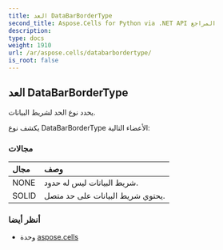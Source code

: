 ```yaml
---
title: العد DataBarBorderType
second_title: Aspose.Cells for Python via .NET API المراجع
description:
type: docs
weight: 1910
url: /ar/aspose.cells/databarbordertype/
is_root: false
---
```

##  العد DataBarBorderType
يحدد نوع الحد لشريط البيانات.



يكشف نوع DataBarBorderType الأعضاء التالية:

###  مجالات
| مجال| وصف|
| :- | :- |
| NONE | شريط البيانات ليس له حدود.|
| SOLID | يحتوي شريط البيانات على حد متصل.|



###  أنظر أيضا
* وحدة [aspose.cells](..)
